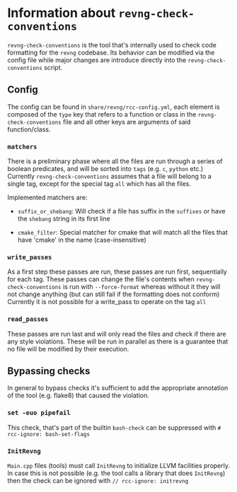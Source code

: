 # Information about `revng-check-conventions`

`revng-check-conventions` is the tool that's internally used to check code formatting
for the `revng` codebase. Its behavior can be modified via the config file while major
changes are introduce directly into the `revng-check-conventions` script.

## Config

The config can be found in `share/revng/rcc-config.yml`, each element is composed
of the `type` key that refers to a function or class in the `revng-check-conventions`
file and all other keys are arguments of said function/class.

### `matchers`

There is a preliminary phase where all the files are run through a series of
boolean predicates, and will be sorted into `tags` (e.g. `c`, `python` etc.)
Currently `revng-check-conventions` assumes that a file will belong to a single
tag, except for the special tag `all` which has all the files.

Implemented matchers are:
* `suffix_or_shebang`: Will check if a file has suffix in the `suffixes` or have
  the `shebang` string in its first line

* `cmake_filter`: Special matcher for cmake that will match all the files that have
  'cmake' in the name (case-insensitive)

### `write_passes`

As a first step these passes are run, these passes are run first, sequentially for each
tag. These passes can change the file's contents when `revng-check-conventions` is run with
`--force-format` whereas without it they will not change anything (but can still fail if the
formatting does not conform)
Currently it is not possible for a write_pass to operate on the tag `all`

### `read_passes`

These passes are run last and will only read the files and check if there are any style violations.
These will be run in parallel as there is a guarantee that no file will be modified by their execution.


## Bypassing checks

In general to bypass checks it's sufficient to add the appropriate annotation of the tool (e.g. flake8)
that caused the violation.

### `set -euo pipefail`

This check, that's part of the builtin `bash-check` can be suppressed with `# rcc-ignore: bash-set-flags`

### `InitRevng`

`Main.cpp` files (tools) must call `InitRevng` to initialize LLVM facilities properly. In case
this is not possible (e.g. the tool calls a library that does `InitRevng`) then the check can
be ignored with `// rcc-ignore: initrevng`
